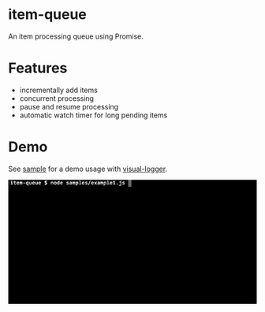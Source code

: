 # item-queue

An item processing queue using Promise.

# Features

* incrementally add items
* concurrent processing
* pause and resume processing
* automatic watch timer for long pending items

# Demo

See [sample](./samples/example1.js) for a demo usage with [visual-logger].

![item-queue demo][example1-demo-image]

[example1-demo-image]: ./samples/example1.gif
[visual-logger]: https://www.npmjs.com/package/visual-logger
